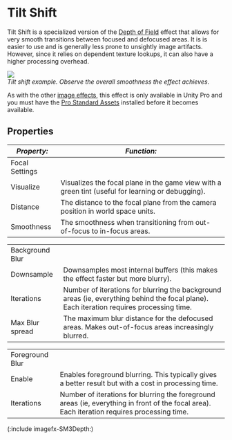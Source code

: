Tilt Shift
==========


<span class=keyword>Tilt Shift</span> is a specialized version of the [Depth of Field](script-depthoffield34.html) effect that allows for very smooth transitions between focused and defocused areas. It is is easier to use and is generally less prone to unsightly image artifacts. However, since it relies on dependent texture lookups, it can also have a higher processing overhead.

![](http://docwiki.hq.unity3d.com/uploads/Main/ImageEffects./TiltShift2.png)  
_Tilt shift example. Observe the overall smoothness the effect achieves._

As with the other [image effects](comp-imageeffects.html), this effect is only available in Unity Pro and you must have the [Pro Standard Assets](howto-installstandardassets.html) installed before it becomes available.

Properties
----------


|**_Property:_** |**_Function:_** |
|--|--|
|<span class=component>Focal Settings</span> ||
|<span class=component>Visualize</span> |Visualizes the focal plane in the game view with a green tint (useful for learning or debugging). |
|<span class=component>Distance</span> |The distance to the focal plane from the camera position in world space units. |
|<span class=component>Smoothness</span> |The smoothness when transitioning from out-of-focus to in-focus areas. |


|  |  |
|--|--|
|<span class=component>Background Blur</span> ||
|<span class=component>Downsample</span> |Downsamples most internal buffers (this makes the effect faster but more blurry).|
|<span class=component>Iterations</span> |Number of iterations for blurring the background areas (ie, everything behind the focal plane). Each iteration requires processing time.|
|<span class=component>Max Blur spread</span> |The maximum blur distance for the defocused areas. Makes out-of-focus areas increasingly blurred. |


|  |  |
|--|--|
|<span class=component>Foreground Blur</span> ||
|<span class=component>Enable</span> |Enables foreground blurring. This typically gives a better result but with a cost in processing time.|
|<span class=component>Iterations</span> |Number of iterations for blurring the foreground areas (ie, everything in front of the focal area). Each iteration requires processing time.|


(:include imagefx-SM3Depth:)

